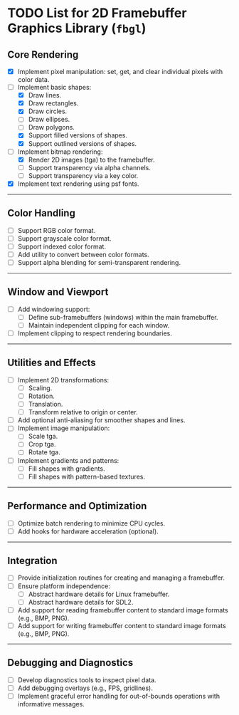 # TODO List for 2D Framebuffer Graphics Library (`fbgl`)

## Core Rendering
- [x] Implement pixel manipulation: set, get, and clear individual pixels with color data.
- [ ] Implement basic shapes:
  - [x] Draw lines.
  - [x] Draw rectangles.
  - [x] Draw circles.
  - [ ] Draw ellipses.
  - [ ] Draw polygons.
  - [x] Support filled versions of shapes.
  - [x] Support outlined versions of shapes.
- [ ] Implement bitmap rendering:
  - [x] Render 2D images (tga) to the framebuffer.
  - [ ] Support transparency via alpha channels.
  - [ ] Support transparency via a key color.
- [x] Implement text rendering using psf fonts.

---

## Color Handling
- [ ] Support RGB color format.
- [ ] Support grayscale color format.
- [ ] Support indexed color format.
- [ ] Add utility to convert between color formats.
- [ ] Support alpha blending for semi-transparent rendering.

---

## Window and Viewport
- [ ] Add windowing support:
  - [ ] Define sub-framebuffers (windows) within the main framebuffer.
  - [ ] Maintain independent clipping for each window.
- [ ] Implement clipping to respect rendering boundaries.

---

## Utilities and Effects
- [ ] Implement 2D transformations:
  - [ ] Scaling.
  - [ ] Rotation.
  - [ ] Translation.
  - [ ] Transform relative to origin or center.
- [ ] Add optional anti-aliasing for smoother shapes and lines.
- [ ] Implement image manipulation:
  - [ ] Scale tga.
  - [ ] Crop tga.
  - [ ] Rotate tga.
- [ ] Implement gradients and patterns:
  - [ ] Fill shapes with gradients.
  - [ ] Fill shapes with pattern-based textures.

---

## Performance and Optimization
- [ ] Optimize batch rendering to minimize CPU cycles.
- [ ] Add hooks for hardware acceleration (optional).

---

## Integration
- [ ] Provide initialization routines for creating and managing a framebuffer.
- [ ] Ensure platform independence:
  - [ ] Abstract hardware details for Linux framebuffer.
  - [ ] Abstract hardware details for SDL2.
- [ ] Add support for reading framebuffer content to standard image formats (e.g., BMP, PNG).
- [ ] Add support for writing framebuffer content to standard image formats (e.g., BMP, PNG).

---

## Debugging and Diagnostics
- [ ] Develop diagnostics tools to inspect pixel data.
- [ ] Add debugging overlays (e.g., FPS, gridlines).
- [ ] Implement graceful error handling for out-of-bounds operations with informative messages.
